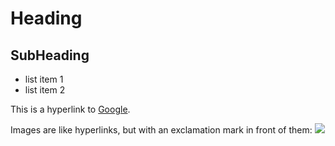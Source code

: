 Heading
=======

SubHeading
----------

  * list item 1
  * list item 2

This is a hyperlink to [Google](http://google.com).

Images are like hyperlinks, but with an exclamation mark in front of them:
![](http://placekitten.com/g/250/250)
